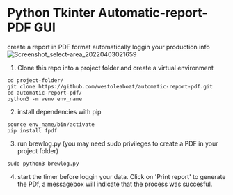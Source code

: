 # Python Tkinter Automatic-report-PDF GUI
create a report in PDF format automatically loggin your production info
![Screenshot_select-area_20220403021659](https://user-images.githubusercontent.com/68698872/174583729-9cd60f0f-bfcd-4b5e-9927-2fb89e3efd06.png)

1. Clone this repo into a project folder and create a virtual environment
```
cd project-folder/
git clone https://github.com/westoleaboat/automatic-report-pdf.git
cd automatic-report-pdf/
python3 -m venv env_name
```
2. install dependencies with pip
```
source env_name/bin/activate
pip install fpdf
```
3. run brewlog.py (you may need sudo privileges to create a PDF in your project folder)
```
sudo python3 brewlog.py
```
4. start the timer before loggin your data. Click on 'Print report' to generate the PDf, a messagebox will indicate that the process was succesful.
